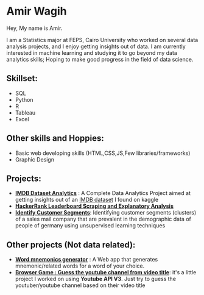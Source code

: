 # Amir Wagih
Hey, My name is Amir. 

I am a Statistics major at FEPS, Cairo University who worked on several data analysis projects, and I enjoy getting insights out of data. I am currently interested in machine learning and studying it to go beyond my data analytics skills; Hoping to make good progress in the field of data science.

## Skillset: 
- SQL
- Python 
- R
- Tableau
- Excel
## Other skills and Hoppies:
- Basic web developing skills (HTML,CSS,JS,Few libraries/frameworks)
- Graphic Design

## Projects:
  - [**IMDB Dataset Analytics**](https://github.com/AmirWagih1/imdb-movie-dataset-analytics) : A Complete Data Analytics Project aimed at getting insights out of an  [IMDB dataset](https://www.kaggle.com/datasets/ngochieunguyen/imdb-extensive) I found on kaggle
  - [**HackerRank Leaderboard Scraping and Explanatory Analysis**](https://github.com/AmirWagih1/hackerrank-leaderboard-scraping-and-eda)
  - [**Identify Customer Segments**](https://github.com/AmirWagih1/identify_customer_segments): Identifying customer segments (clusters) of a sales mail company that are prevalent in the demographic data of people of germany using unsupervised learning techniques

## Other projects (Not data related):
- [**Word mnemonics generator**](https://github.com/AmirWagih1/word_mnemonics_generator) : A Web app that generates mnemonic/related words for a word of your choice.
- [**Browser Game : Guess the youtube channel from video title**](https://github.com/AmirWagih1/browser-game-guess-the-youtube-channel-from-video-title):
it's a little project I worked on using **Youtube API V3**. Just try to guess the youtuber/youtube channel based on their video title
